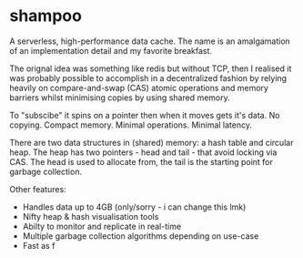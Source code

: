# shampoo
A serverless, high-performance data cache. The name is an amalgamation of an 
implementation detail and my favorite breakfast. 

The orignal idea was something like redis but without TCP, then I realised it was 
probably possible to accomplish in a decentralized fashion by relying heavily on 
compare-and-swap (CAS) atomic operations and memory barriers whilst minimising 
copies by using shared memory. 

To "subscibe" it spins on a pointer then when it moves gets it's data. No copying. 
Compact memory. Minimal operations. Minimal latency. 

There are two data structures in (shared) memory: a hash table and circular heap. The 
heap has two pointers - head and tail - that avoid locking via CAS. The head is
used to allocate from, the tail is the starting point for garbage collection. 

Other features:
* Handles data up to 4GB (only/sorry - i can change this lmk)
* Nifty heap & hash visualisation tools
* Abilty to monitor and replicate in real-time
* Multiple garbage collection algorithms depending on use-case
* Fast as f
